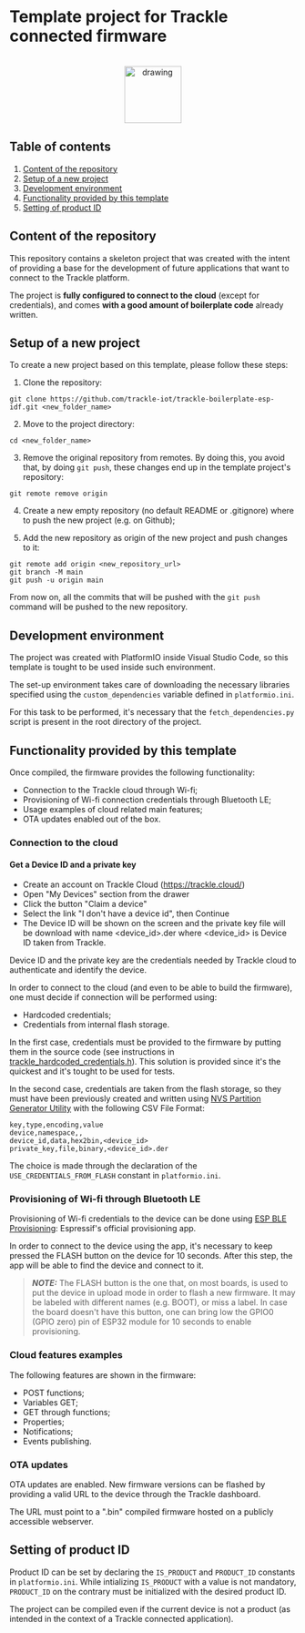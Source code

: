 # Template project for Trackle connected firmware

<p align="center">
<br><img src="https://www.trackle.io/wp-content/uploads/2022/06/iot-platform-trackle.png" alt="drawing" width="100"/></p>

## Table of contents

1. [Content of the repository](#content-of-the-repository)
2. [Setup of a new project](#setup-of-a-new-project)
3. [Development environment](#development-environment)
4. [Functionality provided by this template](#functionality-provided-by-this-template)
5. [Setting of product ID](#setting-of-product-id)

## Content of the repository

This repository contains a skeleton project that was created with the intent of providing a base for the development of future applications that want to connect to the Trackle platform.

The project is **fully configured to connect to the cloud** (except for credentials), and comes **with a good amount of boilerplate code** already written.

## Setup of a new project

To create a new project based on this template, please follow these steps:

1. Clone the repository:

```
git clone https://github.com/trackle-iot/trackle-boilerplate-esp-idf.git <new_folder_name>
```

2. Move to the project directory:

```
cd <new_folder_name>
```

3. Remove the original repository from remotes. By doing this, you avoid that, by doing `git push`, these changes end up in the template project's repository:

```
git remote remove origin
```

4. Create a new empty repository (no default README or .gitignore) where to push the new project (e.g. on Github);

5. Add the new repository as origin of the new project and push changes to it:

```
git remote add origin <new_repository_url>
git branch -M main
git push -u origin main
```

From now on, all the commits that will be pushed with the `git push` command will be pushed to the new repository.

## Development environment

The project was created with PlatformIO inside Visual Studio Code, so this template is tought to be used inside such environment.

The set-up environment takes care of downloading the necessary libraries specified using the ```custom_dependencies``` variable defined in ```platformio.ini```.

For this task to be performed, it's necessary that the ```fetch_dependencies.py``` script is present in the root directory of the project.

## Functionality provided by this template

Once compiled, the firmware provides the following functionality:
  * Connection to the Trackle cloud through Wi-fi;
  * Provisioning of Wi-fi connection credentials through Bluetooth LE;
  * Usage examples of cloud related main features;
  * OTA updates enabled out of the box.

### Connection to the cloud

#### Get a Device ID and a private key
* Create an account on Trackle Cloud (https://trackle.cloud/)
* Open "My Devices" section from the drawer
* Click the button "Claim a device"
* Select the link "I don't have a device id", then Continue
* The Device ID will be shown on the screen and the private key file will be download with name <device_id>.der where <device_id> is Device ID taken from Trackle.

Device ID and the private key are the credentials needed by Trackle cloud to authenticate and identify the device.

In order to connect to the cloud (and even to be able to build the firmware), one must decide if connection will be performed using:
  * Hardcoded credentials;
  * Credentials from internal flash storage.

In the first case, credentials must be provided to the firmware by putting them in the source code (see instructions in [trackle_hardcoded_credentials.h](include/trackle_hardcoded_credentials.h)). This solution is provided since it's the quickest and it's tought to be used for tests.

In the second case, credentials are taken from the flash storage, so they must have been previously created and written using [NVS Partition Generator Utility](https://docs.espressif.com/projects/esp-idf/en/latest/esp32/api-reference/storage/nvs_partition_gen.html) with the following CSV File Format:

```
key,type,encoding,value
device,namespace,,
device_id,data,hex2bin,<device_id>
private_key,file,binary,<device_id>.der
```

The choice is made through the declaration of the `USE_CREDENTIALS_FROM_FLASH` constant in `platformio.ini`.

### Provisioning of Wi-fi through Bluetooth LE

Provisioning of Wi-fi credentials to the device can be done using [ESP BLE Provisioning](https://play.google.com/store/apps/details?id=com.espressif.provble): Espressif's official provisioning app.

In order to connect to the device using the app, it's necessary to keep pressed the FLASH button on the device for 10 seconds. After this step, the app will be able to find the device and connect to it.

> **_NOTE:_**  The FLASH button is the one that, on most boards, is used to put the device in upload mode in order to flash a new firmware. It may be labeled with different names (e.g. BOOT), or miss a label. In case the board doesn't have this button, one can bring low the GPIO0 (GPIO zero) pin of ESP32 module for 10 seconds to enable provisioning.

### Cloud features examples

The following features are shown in the firmware:
  * POST functions;
  * Variables GET;
  * GET through functions;
  * Properties;
  * Notifications;
  * Events publishing.

### OTA updates

OTA updates are enabled. New firmware versions can be flashed by providing a valid URL to the device through the Trackle dashboard.

The URL must point to a ".bin" compiled firmware hosted on a publicly accessible webserver.

## Setting of product ID

Product ID can be set by declaring the `IS_PRODUCT` and `PRODUCT_ID` constants in `platformio.ini`. While intializing `IS_PRODUCT` with a value is not mandatory, `PRODUCT_ID` on the contrary must be initialized with the desired product ID.

The project can be compiled even if the current device is not a product (as intended in the context of a Trackle connected application).
